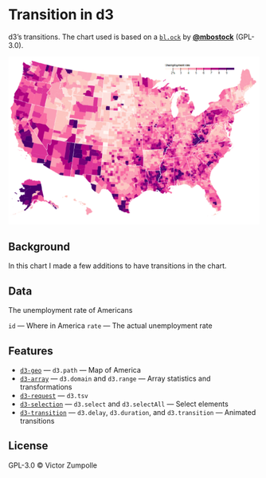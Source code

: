 # Transition in d3

d3’s transitions.  The chart used is based on a [`bl.ock`](https://bl.ocks.org/mbostock/4060606) by [**@mbostock**](https://github.com/mbostock) (GPL-3.0).

![Preview image](preview.png)

## Background

In this chart I made a few additions to have transitions in the chart.

## Data

The unemployment rate of Americans

`id` — Where in America
`rate` — The actual unemployment rate
 
## Features

*   [`d3-geo`](https://github.com/d3/d3-geo/blob/master/README.md#geoPath)
    — `d3.path`
    — Map of America
*   [`d3-array`](https://github.com/d3/d3-array#api-reference)
    — `d3.domain` and `d3.range`
    — Array statistics and transformations
*   [`d3-request`](https://github.com/d3/d3-request)
    — `d3.tsv`
*   [`d3-selection`](https://github.com/d3/d3-selection#api-reference)
    — `d3.select` and `d3.selectAll`
    — Select elements
*   [`d3-transition`](https://github.com/d3/d3-transition#api-reference)
    — `d3.delay`, `d3.duration`, and `d3.transition`
    — Animated transitions

## License

GPL-3.0 © Victor Zumpolle


